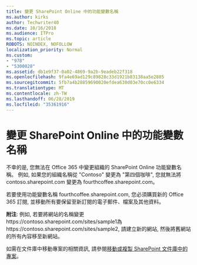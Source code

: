 ```yaml
---
title: 變更 SharePoint Online 中的功能變數名稱
ms.author: kirks
author: Techwriter40
ms.date: 10/16/2018
ms.audience: ITPro
ms.topic: article
ROBOTS: NOINDEX, NOFOLLOW
localization_priority: Normal
ms.custom:
- "978"
- "5300028"
ms.assetid: db1e9f37-0a02-4869-9a2b-9eadeb22f318
ms.openlocfilehash: 9fa4e69ad129c89828c33d1921b83138aa5e2885
ms.sourcegitcommit: 5fb7a4b28859690020efdea630d03e70cc0e6334
ms.translationtype: MT
ms.contentlocale: zh-TW
ms.lasthandoff: 06/28/2019
ms.locfileid: "35361916"
---
```

# <a name="change-domain-name-in-sharepoint-online"></a>變更 SharePoint Online 中的功能變數名稱

不幸的是, 您無法在 Office 365 中變更組織的 SharePoint Online 功能變數名稱。 例如, 如果您的組織名稱從 "Contoso" 變更為 "第四個咖啡", 您就無法將 contoso.sharepoint.com 變更為 fourthcoffee.sharepoint.com。
  
若要使用功能變數名稱 fourthcoffee.sharepoint.com, 您必須購買新的 Office 365 訂閱, 並移動所有要保留至新訂閱的電子郵件、檔案及其他資料。
  
 **附注**: 例如, 若要將網站的名稱變更https://contoso.sharepoint.com/sites/sample1為https://contoso.sharepoint.com/sites/sample2, 請建立新的網站, 然後將舊網站的所有內容移至新網站。
  
如需在文件庫中移動專案的相關資訊, 請參閱[移動或複製 SharePoint 文件庫中的專案](https://go.microsoft.com/fwlink/?linkid=2025831)。
  